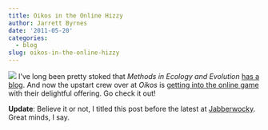 ```yaml
---
title: Oikos in the Online Hizzy
author: Jarrett Byrnes
date: '2011-05-20'
categories:
  - blog
slug: oikos-in-the-online-hizzy
---
```


![](http://www.imachordata.com/wp-content/uploads/2011/05/Screen-shot-2011-05-19-at-4.56.12-PM.png) I've long been pretty stoked that _Methods in Ecology and Evolution_ [has a blog](http://methodsblog.wordpress.com/).   And now the upstart crew over at _Oikos_ is [getting into the online game](http://oikosjournal.wordpress.com/) with their delightful offering.  Go check it out!

**Update**: Believe it or not, I titled this post before the latest at [Jabberwocky](http://jabberwocky.weecology.org/2011/05/05/new-mexico-is-in-the-hizz-ouse-blogrolling/).  Great minds, I say.
